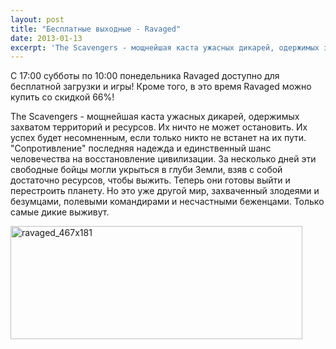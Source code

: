 ```yaml
---
layout: post
title: "Бесплатные выходные - Ravaged"
date: 2013-01-13
excerpt: 'The Scavengers - мощнейшая каста ужасных дикарей, одержимых захватом территорий и ресурсов. Их ничто не может остановить. Их успех будет несомненным, если только никто не встанет на их пути. "Сопротивление" последняя надежда и единственный шанс человечества на восстановление цивилизации.'
---
```


С 17:00 субботы по 10:00 понедельника Ravaged доступно для бесплатной загрузки и игры! Кроме того, в это время Ravaged можно купить со скидкой 66%!

The Scavengers - мощнейшая каста ужасных дикарей, одержимых захватом территорий и ресурсов. Их ничто не может остановить. Их успех будет несомненным, если только никто не встанет на их пути. "Сопротивление" последняя надежда и единственный шанс человечества на восстановление цивилизации. За несколько дней эти свободные бойцы могли укрыться в глуби Земли, взяв с собой достаточно ресурсов, чтобы выжить. Теперь они готовы выйти и перестроить планету. Но это уже другой мир, захваченный злодеями и безумцами, полевыми командирами и несчастными беженцами. Только самые дикие выживут.

<a href="http://store.steampowered.com/app/96300/" target="_blank"><img class="alignnone size-full wp-image-576" alt="ravaged_467x181" src="http://gamersoul.ru/wp-content/uploads/2013/01/ravaged_467x181.jpg" width="467" height="181" />

</a>